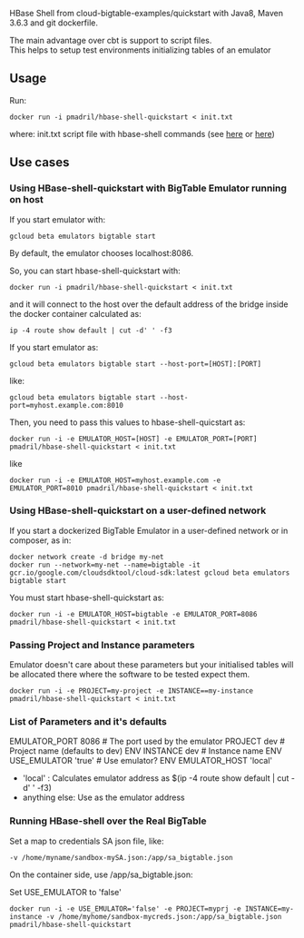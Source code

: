 HBase Shell from cloud-bigtable-examples/quickstart with Java8, Maven 3.6.3 and git dockerfile.

The main advantage over cbt is support to script files.  
This helps to setup test environments initializing tables of an emulator

## Usage

Run:  
```
docker run -i pmadril/hbase-shell-quickstart < init.txt
```
where: init.txt script file with hbase-shell commands (see [here](https://www.corejavaguru.com/bigdata/hbase-tutorial/shell-commands) or [here](https://hbase.apache.org/book.html#shell))

## Use cases

### Using HBase-shell-quickstart with BigTable Emulator running on host
If you start emulator with:  
```
gcloud beta emulators bigtable start
```
By default, the emulator chooses localhost:8086.

So, you can start hbase-shell-quickstart with:
```
docker run -i pmadril/hbase-shell-quickstart < init.txt
```
and it will connect to the host over the default address of the bridge inside the docker container calculated as:   
```
ip -4 route show default | cut -d' ' -f3
```

If you start emulator as:
```
gcloud beta emulators bigtable start --host-port=[HOST]:[PORT]
```
like:
```
gcloud beta emulators bigtable start --host-port=myhost.example.com:8010
```

Then, you need to pass this values to hbase-shell-quicstart as:
```
docker run -i -e EMULATOR_HOST=[HOST] -e EMULATOR_PORT=[PORT] pmadril/hbase-shell-quickstart < init.txt
```
like  
```
docker run -i -e EMULATOR_HOST=myhost.example.com -e EMULATOR_PORT=8010 pmadril/hbase-shell-quickstart < init.txt
```
### Using HBase-shell-quickstart on a user-defined network  
If you start a dockerized BigTable Emulator in a user-defined network or in composer, as in:
```
docker network create -d bridge my-net
docker run --network=my-net --name=bigtable -it gcr.io/google.com/cloudsdktool/cloud-sdk:latest gcloud beta emulators bigtable start
```
You must start hbase-shell-quickstart as:  
```
docker run -i -e EMULATOR_HOST=bigtable -e EMULATOR_PORT=8086 pmadril/hbase-shell-quickstart < init.txt
```

### Passing Project and Instance parameters

Emulator doesn't care about these parameters but your initialised tables will be allocated there where the software to be tested expect them. 

```
docker run -i -e PROJECT=my-project -e INSTANCE==my-instance pmadril/hbase-shell-quickstart < init.txt
```

### List of Parameters and it's defaults
EMULATOR_PORT 8086 # The port used by the emulator
PROJECT dev # Project name (defaults to dev)
ENV INSTANCE dev # Instance name
ENV USE_EMULATOR 'true' # Use emulator?
ENV EMULATOR_HOST 'local' 
 - 'local' : Calculates emulator address as $(ip -4 route show default | cut -d' ' -f3)
 - anything else: Use as the emulator address

### Running HBase-shell over the Real BigTable
Set a map to credentials SA json file, like:

```-v /home/myname/sandbox-mySA.json:/app/sa_bigtable.json```

On the container side, use /app/sa_bigtable.json:

Set USE_EMULATOR to 'false'

```docker run -i -e USE_EMULATOR='false' -e PROJECT=myprj -e INSTANCE=my-instance -v /home/myhome/sandbox-mycreds.json:/app/sa_bigtable.json  pmadril/hbase-shell-quickstart```


